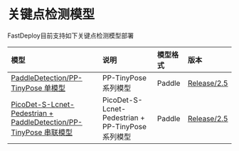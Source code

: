 # 关键点检测模型

FastDeploy目前支持如下关键点检测模型部署

| 模型 | 说明 | 模型格式 | 版本 |
| :--- | :--- | :------- | :--- |
| [PaddleDetection/PP-TinyPose 单模型](./tiny_pose) | PP-TinyPose 系列模型 | Paddle | [Release/2.5](https://github.com/PaddlePaddle/PaddleDetection/tree/release/2.5/configs/keypoint/tiny_pose) |
| [PicoDet-S-Lcnet-Pedestrian + PaddleDetection/PP-TinyPose 串联模型](./det_keypoint_unite) | PicoDet-S-Lcnet-Pedestrian + PP-TinyPose 系列模型 | Paddle |[Release/2.5](https://github.com/PaddlePaddle/PaddleDetection/tree/release/2.5/configs/keypoint/tiny_pose) |
